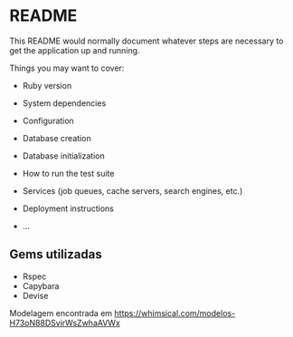 # README

This README would normally document whatever steps are necessary to get the
application up and running.

Things you may want to cover:

* Ruby version

* System dependencies

* Configuration

* Database creation

* Database initialization

* How to run the test suite

* Services (job queues, cache servers, search engines, etc.)

* Deployment instructions

* ...

## Gems utilizadas

* Rspec
* Capybara
* Devise

Modelagem encontrada em https://whimsical.com/modelos-H73oN88DSvirWsZwhaAVWx
